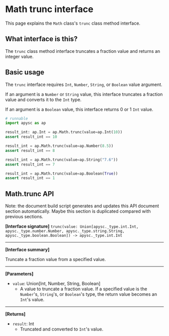 # Math trunc interface

This page explains the `Math` class's `trunc` class method interface.


## What interface is this?

The `trunc` class method interface truncates a fraction value and returns an integer value.

## Basic usage

The `trunc` interface requires `Int`, `Number`, `String`, or `Boolean` value argument.

If an argument is a `Number` or `String` value, this interface truncates a fraction value and converts it to the `Int` type.

If an argument is a `Boolean` value, this interface returns 0 or 1 `Int` value.

```py
# runnable
import apysc as ap

result_int: ap.Int = ap.Math.trunc(value=ap.Int(10))
assert result_int == 10

result_int = ap.Math.trunc(value=ap.Number(8.5))
assert result_int == 8

result_int = ap.Math.trunc(value=ap.String("7.6"))
assert result_int == 7

result_int = ap.Math.trunc(value=ap.Boolean(True))
assert result_int == 1
```

## Math.trunc API

<!-- Docstring: apysc._math.trunc_mixin.TruncMixIn.trunc -->

<span class="inconspicuous-txt">Note: the document build script generates and updates this API document section automatically. Maybe this section is duplicated compared with previous sections.</span>

**[Interface signature]** `trunc(value: Union[apysc._type.int.Int, apysc._type.number.Number, apysc._type.string.String, apysc._type.boolean.Boolean]) -> apysc._type.int.Int`<hr>

**[Interface summary]**

Truncate a fraction value from a specified value.<hr>

**[Parameters]**

- `value`: Union[Int, Number, String, Boolean]
  - A value to truncate a fraction value. If a specified value is the `Number`'s, `String`'s, or `Boolean`'s type, the return value becomes an `Int`'s value.

<hr>

**[Returns]**

- `result`: Int
  - Truncated and converted to `Int`'s value.